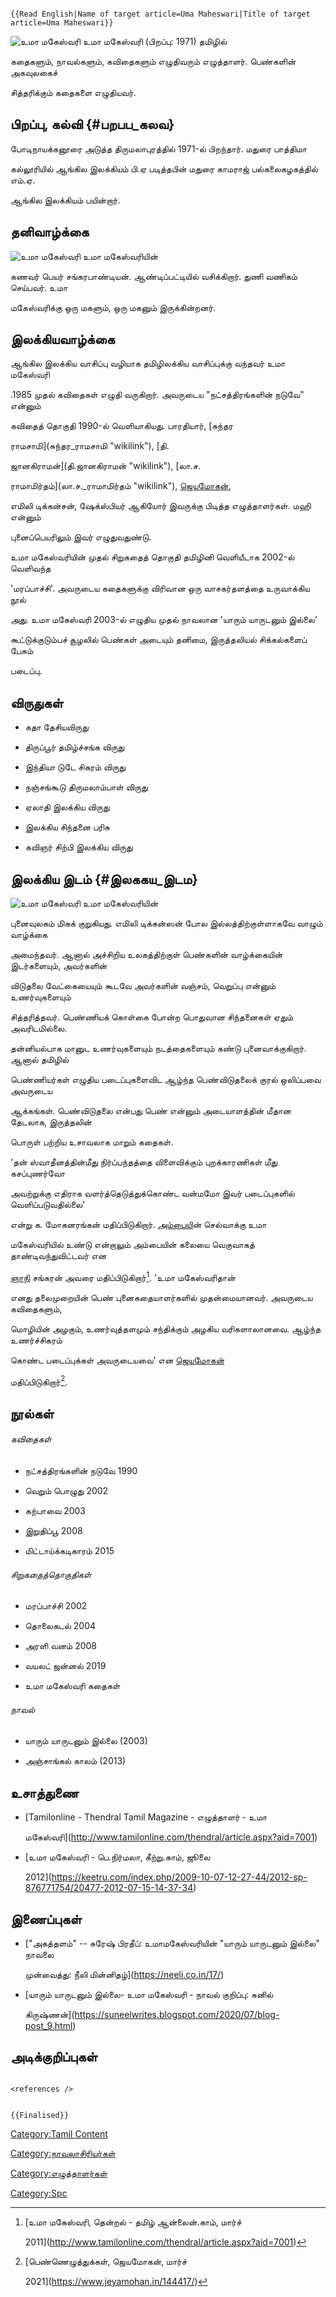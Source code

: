 ```{=mediawiki}
{{Read English|Name of target article=Uma Maheswari|Title of target article=Uma Maheswari}}
```
![உமா மகேஸ்வரி](Uma.jpg "உமா மகேஸ்வரி") உமா மகேஸ்வரி (பிறப்பு: 1971) தமிழில்
கதைகளும், நாவல்களும், கவிதைகளும் எழுதிவரும் எழுத்தாளர். பெண்களின் அகவுலகைச்
சித்தரிக்கும் கதைகளை எழுதியவர்.

## பிறப்பு, கல்வி {#பறபப_கலவ}

போடிநாயக்கனூரை அடுத்த திருமலாபுரத்தில் 1971-ல் பிறந்தார். மதுரை பாத்திமா
கல்லூரியில் ஆங்கில இலக்கியம் பி.ஏ படித்தபின் மதுரை காமராஜ் பல்கலைகழகத்தில் எம்.ஏ.
ஆங்கில இலக்கியம் பயின்றார்.

## தனிவாழ்க்கை

![உமா மகேஸ்வரி](Uma-maheshwari-2x_(1).jpg "உமா மகேஸ்வரி") உமா மகேஸ்வரியின்
கணவர் பெயர் சங்கரபாண்டியன். ஆண்டிப்பட்டியில் வசிக்கிறார். துணி வணிகம் செய்பவர். உமா
மகேஸ்வரிக்கு ஒரு மகளும், ஒரு மகனும் இருக்கின்றனர்.

## இலக்கியவாழ்க்கை

ஆங்கில இலக்கிய வாசிப்பு வழியாக தமிழிலக்கிய வாசிப்புக்கு வந்தவர் உமா மகேஸ்வரி
.1985 முதல் கவிதைகள் எழுதி வருகிறார். அவருடைய \"நட்சத்திரங்களின் நடுவே\" என்னும்
கவிதைத் தொகுதி 1990-ல் வெளியாகியது. பாரதியார், [சுந்தர
ராமசாமி](சுந்தர_ராமசாமி "wikilink"), [தி.
ஜானகிராமன்](தி.ஜானகிராமன் "wikilink"), [லா.ச.
ராமாமிர்தம்](லா.ச._ராமாமிர்தம் "wikilink"), [ஜெயமோகன்](ஜெயமோகன் "wikilink"),
எமிலி டிக்கன்சன், ஷேக்ஸ்பியர் ஆகியோர் இவருக்கு பிடித்த எழுத்தாளர்கள். மஹி என்னும்
புனைப்பெயரிலும் இவர் எழுதுவதுண்டு.

உமா மகேஸ்வரியின் முதல் சிறுகதைத் தொகுதி தமிழினி வெளியீடாக 2002-ல் வெளிவந்த
\'மரப்பாச்சி\'. அவருடைய கதைகளுக்கு விரிவான ஒரு வாசகர்தளத்தை உருவாக்கிய நூல்
அது. உமா மகேஸ்வரி 2003-ல் எழுதிய முதல் நாவலான \'யாரும் யாருடனும் இல்லை\'
கூட்டுக்குடும்பச் சூழலில் பெண்கள் அடையும் தனிமை, இருத்தலியல் சிக்கல்களைப் பேசும்
படைப்பு.

## விருதுகள்

-   கதா தேசியவிருது
-   திருப்பூர் தமிழ்ச்சங்க விருது
-   இந்தியா டுடே சிகரம் விருது
-   நஞ்சங்கூடு திருமலாம்பாள் விருது
-   ஏலாதி இலக்கிய விருது
-   இலக்கிய சிந்தனை பரிசு
-   கவிஞர் சிற்பி இலக்கிய விருது

## இலக்கிய இடம் {#இலககய_இடம}

![உமா மகேஸ்வரி](Umamaheswari_thumb4.jpg "உமா மகேஸ்வரி") உமா மகேஸ்வரியின்
புனைவுலகம் மிகக் குறுகியது. எமிலி டிக்கன்ஸன் போல இல்லத்திற்குள்ளாகவே வாழும் வாழ்க்கை
அமைந்தவர். ஆனால் அச்சிறிய உலகத்திற்குள் பெண்களின் வாழ்க்கையின் இடர்களையும், அவர்களின்
விடுதலை வேட்கையையும் கூடவே அவர்களின் வஞ்சம், வெறுப்பு என்னும் உணர்வுகளையும்
சித்தரித்தவர். பெண்ணியக் கொள்கை போன்ற பொதுவான சிந்தனைகள் ஏதும் அவரிடமில்லை.
தன்னியல்பாக மானுட உணர்வுகளையும் நடத்தைகளையும் கண்டு புனைவாக்குகிறார். ஆனால் தமிழில்
பெண்ணியர்கள் எழுதிய படைப்புகளைவிட ஆழ்ந்த பெண்விடுதலைக் குரல் ஒலிப்பவை அவருடைய
ஆக்கங்கள். பெண்விடுதலை என்பது பெண் என்னும் அடையாளத்தின் மீதான தேடலாக, இருத்தலின்
பொருள் பற்றிய உசாவலாக மாறும் கதைகள்.

'தன் ஸ்வாதீனத்தின்மீது நிர்ப்பந்தத்தை விளைவிக்கும் புறக்காரணிகள் மீது கசப்புணர்வோ
அவற்றுக்கு எதிராக வளர்த்தெடுத்துக்கொண்ட வன்மமோ இவர் படைப்புகளில் வெளிப்படுவதில்லை'
என்று க. மோகனரங்கன் மதிப்பிடுகிறார். [அம்பைய](அம்பை "wikilink")ின் செல்வாக்கு உமா
மகேஸ்வரியில் உண்டு என்றாலும் அம்பையின் கலையை வெகுவாகத் தாண்டிவந்துவிட்டவர் என
[ஞாநி](ஞாநி "wikilink") சங்கரன் அவரை மதிப்பிடுகிறார்[^1]. \'உமா மகேஸ்வரிதான்
எனது தலைமுறையின் பெண் புனைகதையாளர்களில் முதன்மையானவர். அவருடைய கவிதைகளும்,
மொழியின் அழகும், உணர்வுத்தளமும் சந்திக்கும் அழகிய வரிகளாலானவை. ஆழ்ந்த உணர்ச்சிகரம்
கொண்ட படைப்புக்கள் அவருடையவை' என [ஜெயமோகன்](ஜெயமோகன் "wikilink")
மதிப்பிடுகிறார்[^2].

## நூல்கள்

###### கவிதைகள்

-   நட்சத்திரங்களின் நடுவே 1990
-   வெறும் பொழுது 2002
-   கற்பாவை 2003
-   இறுதிப்பூ 2008
-   மிட்டாய்க்கடிகாரம் 2015

###### சிறுகதைத்தொகுதிகள்

-   மரப்பாச்சி 2002
-   தொலைகடல் 2004
-   அரளி வனம் 2008
-   வயலட் ஜன்னல் 2019
-   உமா மகேஸ்வரி கதைகள்

###### நாவல்

-   யாரும் யாருடனும் இல்லை (2003)
-   அஞ்சாங்கல் காலம் (2013)

## உசாத்துணை

-   [Tamilonline - Thendral Tamil Magazine - எழுத்தாளர் - உமா
    மகேஸ்வரி](http://www.tamilonline.com/thendral/article.aspx?aid=7001)
-   [உமா மகேஸ்வரி - பெ.நிர்மலா, கீற்று.காம், ஜூலை
    2012](https://keetru.com/index.php/2009-10-07-12-27-44/2012-sp-876771754/20477-2012-07-15-14-37-34)

## இணைப்புகள்

-   ["அகத்தளம்" -- சுரேஷ் பிரதீப்: உமாமகேஸ்வரியின் "யாரும் யாருடனும் இல்லை" நாவலை
    முன்வைத்து: நீலி மின்னிதழ்](https://neeli.co.in/17/)
-   [யாரும் யாருடனும் இல்லை- உமா மகேஸ்வரி - நாவல் குறிப்பு: சுனில்
    கிருஷ்ணன்](https://suneelwrites.blogspot.com/2020/07/blog-post_9.html)

## அடிக்குறிப்புகள்

```{=html}
<references />
```
```{=mediawiki}
{{Finalised}}
```
[Category:Tamil Content](Category:Tamil_Content "wikilink")
[Category:நாவலாசிரியர்கள்](Category:நாவலாசிரியர்கள் "wikilink")
[Category:எழுத்தாளர்கள்](Category:எழுத்தாளர்கள் "wikilink")
[Category:Spc](Category:Spc "wikilink")

[^1]: [உமா மகேஸ்வரி, தென்றல் - தமிழ் ஆன்லைன்.காம், மார்ச்
    2011](http://www.tamilonline.com/thendral/article.aspx?aid=7001)

[^2]: [பெண்ணெழுத்துக்கள், ஜெயமோகன், மார்ச்
    2021](https://www.jeyamohan.in/144417/)
